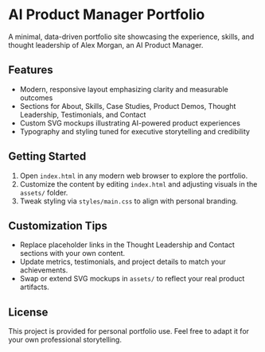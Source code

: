 # AI Product Manager Portfolio

A minimal, data-driven portfolio site showcasing the experience, skills, and thought leadership of Alex Morgan, an AI Product Manager.

## Features

- Modern, responsive layout emphasizing clarity and measurable outcomes
- Sections for About, Skills, Case Studies, Product Demos, Thought Leadership, Testimonials, and Contact
- Custom SVG mockups illustrating AI-powered product experiences
- Typography and styling tuned for executive storytelling and credibility

## Getting Started

1. Open `index.html` in any modern web browser to explore the portfolio.
2. Customize the content by editing `index.html` and adjusting visuals in the `assets/` folder.
3. Tweak styling via `styles/main.css` to align with personal branding.

## Customization Tips

- Replace placeholder links in the Thought Leadership and Contact sections with your own content.
- Update metrics, testimonials, and project details to match your achievements.
- Swap or extend SVG mockups in `assets/` to reflect your real product artifacts.

## License

This project is provided for personal portfolio use. Feel free to adapt it for your own professional storytelling.
